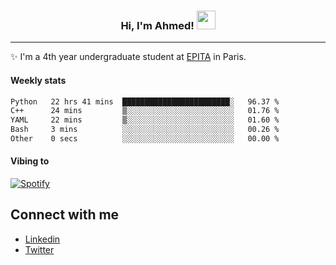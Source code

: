 <!-- Heading -->
<h3 align="center"> Hi, I'm Ahmed! <img src = "https://raw.githubusercontent.com/MartinHeinz/MartinHeinz/master/wave.gif" width = 30px></h3>

<!-- About section -->
---
✨ I'm a 4th year undergraduate student at <a href="https://www.epita.fr/en/">EPITA</a> in Paris.

<h4 align ="left"> Weekly stats </h4>

<!--START_SECTION:waka-->

```txt
Python   22 hrs 41 mins  ████████████████████████░   96.37 %
C++      24 mins         ▒░░░░░░░░░░░░░░░░░░░░░░░░   01.76 %
YAML     22 mins         ▒░░░░░░░░░░░░░░░░░░░░░░░░   01.60 %
Bash     3 mins          ░░░░░░░░░░░░░░░░░░░░░░░░░   00.26 %
Other    0 secs          ░░░░░░░░░░░░░░░░░░░░░░░░░   00.00 %
```

<!--END_SECTION:waka-->

<h4 align ="left">Vibing to</h4>

[![Spotify](https://novatorem-ten-lyart.vercel.app/api/spotify)](https://open.spotify.com/user/31knevkvll66tzc3gqtoi6ngjbre)

<!-- Connect section -->

## Connect with me
  * <a href="https://www.linkedin.com/in/ahmed-hassayoune">Linkedin</a>
  * <a href="https://twitter.com/Ahmedhassaaa">Twitter</a>

<!-- Connect section: END -->
